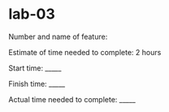 # lab-03


Number and name of feature: 

Estimate of time needed to complete: 2 hours

Start time: _____

Finish time: _____

Actual time needed to complete: _____